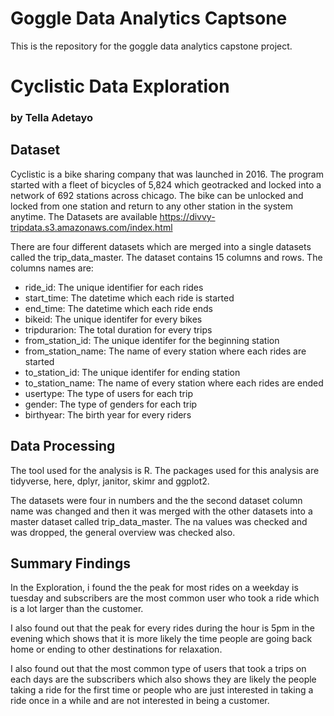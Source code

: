 # Goggle Data Analytics Captsone

This is the repository for the goggle data analytics capstone project.

# Cyclistic Data Exploration 
### by Tella Adetayo


## Dataset

Cyclistic is a bike sharing company that was launched in 2016. The program started with a fleet of bicycles of 5,824 which 
geotracked and locked into a network of 692 stations across chicago. The bike can be unlocked and locked from one station
and return to any other station in the system anytime. The Datasets are available https://divvy-tripdata.s3.amazonaws.com/index.html


There are four different datasets which are merged into a single datasets called the trip_data_master. The dataset contains
15 columns and rows. The columns names are:
- ride_id: The unique identifier for each rides
- start_time: The datetime which each ride is started
- end_time: The datetime which each ride ends 
- bikeid: The unique identifer for every bikes
- tripdurarion: The total duration for every trips
- from_station_id: The unique identifer for the beginning station
- from_station_name: The name of every station where each rides are started
- to_station_id: The unique identifer for ending station
- to_station_name: The name of every station where each rides are ended
- usertype: The type of users for each trip
- gender: The type of genders for each trip
- birthyear: The birth year for every riders


## Data Processing

The tool used for the analysis is R. The packages used for this analysis are tidyverse, here, dplyr, janitor, skimr and ggplot2.

The datasets were four in numbers and the the second dataset column name was changed and then it was merged with the other 
datasets into a master dataset called trip_data_master. The na values was checked and was dropped, the general overview was
checked also.



## Summary Findings

In the Exploration, i found the the peak for most rides on a weekday is tuesday and subscribers are the most common user
who took a ride which is a lot larger than the customer. 

I also found out that the peak for every rides during the hour is 5pm in the evening which shows that it is more likely
the time people are going back home or ending to other destinations for relaxation.

I also found out that the most common type of users that took a trips on each days are the subscribers which also shows
they are likely the people taking a ride for the first time or people who are just interested in taking a ride once in a 
while and are not interested in being a customer.


